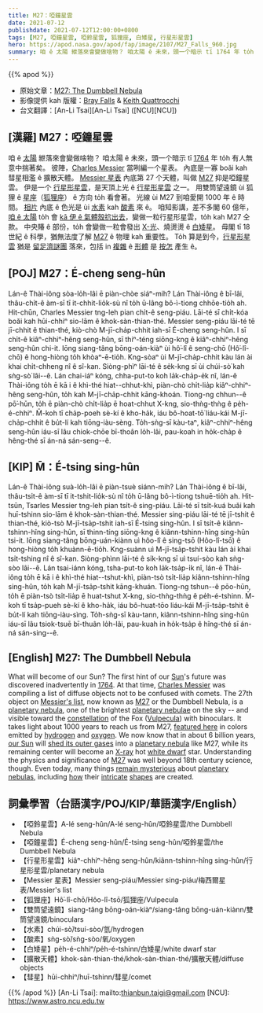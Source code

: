 ```yaml
---
title: M27：啞鐘星雲
date: 2021-07-12
publishdate: 2021-07-12T12:00:00+0800
tags: [M27, 啞鐘星雲, 啞鈴星雲, 狐狸座, 白矮星, 行星形星雲]
hero: https://apod.nasa.gov/apod/fap/image/2107/M27_Falls_960.jpg
summary: 咱 ê 太陽 紲落來會變做啥物？ 咱太陽 ê 未來，頭一个暗示 tī 1764 年 to̍h 有人無意中揣著矣。
---
```


{{% apod %}}

- 原始文章：[M27: The Dumbbell Nebula](https://apod.nasa.gov/apod/ap210712.html)
- 影像提供 kah 版權：[Bray Falls](https://www.instagram.com/astrofalls/) & [Keith Quattrocchi](http://www.lostvalleyobservatory.com/about-the-lvo.html)
- 台文翻譯：[An-Li Tsai][An-Li Tsai] ([NCU][NCU])

## [漢羅] M27：啞鐘星雲
咱 ê [太陽][Sun] 紲落來會變做啥物？
咱太陽 ê 未來，頭一个暗示 tī [1764][1764] 年 to̍h 有人無意中揣著矣。
彼陣，[Charles Messier][Charles Messier] 當咧編一个星表。
內底是一寡 boăi kah 彗星相濫 ê 擴散天體。
[Messier 星表][Messier's list] 內底第 27 个天體，叫做 [M27][M27 a] 抑是啞鐘星雲。
伊是一个 [行星形星雲][planetary nebula]，是天頂上光 ê [行星形星雲][planetary nebulae] 之一。
用雙筒望遠鏡 ùi 狐狸 ê [星座][constellation]（[狐狸座][Vulpecula]） ê 方向 to̍h 看會著。
光線 ùi M27 到咱愛開 1000 年 ê 時間。
[相片][featured here] 內底 ê 色光是 ùi [水素][hydrogen] kah [酸素][oxygen] 來 ê。
咱知影講，差不多閣 60 億年，[咱 ê 太陽][our Sun] to̍h 會 [kā 伊 ê 氣體殼㧒出去][shed its outer gases]，變做一粒行星形星雲，to̍h kah M27 仝款。
中央賰 ê 部份，to̍h 會變做一粒會發出 [X-光][X-ray]、燒燙燙 ê [白矮星][white dwarf]。
毋閣 tī 18 世紀 ê 科學，猶無法度了解 [M27][M27 b] ê 物理 kah 重要性。
To̍h 算是到今，[行星形星雲][planetary nebulas] 猶是 [留足濟謎團][remain mysterious] 落來，包括 in [複雜][intricate t] ê [形體][shapes] 是 [按怎][how] 產生 ê。



## [POJ]  M27：É-cheng seng-hûn
Lán-ê Thài-iông sòa-lo̍h-lâi ē piàn-chòe siáⁿ-mih?
Lán Thài-iông ê bī-lâi, thâu-chi̍t-ê àm-sī tī it-chhit-lio̍k-sù nî to̍h ū-lâng bô-ì-tiong chhōe-tio̍h ah.
Hit-chūn, Charles Messier tng-leh pian chi̍t-ê seng-piáu.
Lāi-té sī chi̍t-kóa boăi kah hūi-chhiⁿ sio-lām ê khok-sàn-thian-thé.
Messier seng-piáu lāi-té tē jī-chhit ê thian-thé, kiò-chò M-jī-cha̍p-chhit iah-sī É-cheng seng-hûn.
I sī chi̍t-ê kiâⁿ-chhiⁿ-hêng seng-hûn, sī thiⁿ-téng siōng-kng ê kiâⁿ-chhiⁿ-hêng seng-hûn chi-it.
Iōng siang-tâng bōng-oán-kiàⁿ ùi hô͘-lî ê seng-chō (Hô͘-lî-chō) ê hong-hiòng to̍h khòaⁿ-ē-tio̍h.
Kng-sòaⁿ ùi M-jī-cha̍p-chhit kàu lán ài khai chi̍t-chheng nî ê sî-kan.
Siòng-phìⁿ lāi-té ê se̍k-kng sī ùi chúi-sò͘ kah sǹg-sò͘ lâi--ê.
Lán chai-iáⁿ kóng, chha-put-to koh la̍k-cha̍p-e̍k nî, lán-ê Thài-iông to̍h ē kā i ê khì-thé hiat--chhut-khì, piàn-chò chi̍t-lia̍p kiâⁿ-chhiⁿ-hêng seng-hûn, to̍h kah M-jī-cha̍p-chhit kāng-khoán.
Tiong-ng chhun--ê pō͘-hūn, to̍h ē piàn-chò chi̍t-lia̍p ē hoat-chhut X-kng, sio-thǹg-thǹg ê pe̍h-é-chhiⁿ.
M̄-koh tī cha̍p-poeh sè-kí ê kho-ha̍k, iáu bô-hoat-tō͘ liáu-kái M-jī-cha̍p-chhit ê bu̍t-lí kah tiōng-iàu-sèng.
To̍h-sǹg-sī kàu-taⁿ, kiâⁿ-chhiⁿ-hêng seng-hûn iáu-sī lâu chiok-chōe bī-thoân lo̍h-lâi, pau-koah in ho̍k-cha̍p ê hêng-thé sī án-ná sán-seng--ê.


## [KIP]  M̄：É-tsing sing-hûn
Lán-ê Thài-iông suà-lo̍h-lâi ē piàn-tsuè siánn-mih?
Lán Thài-iông ê bī-lâi, thâu-tsi̍t-ê àm-sī tī it-tshit-lio̍k-sù nî to̍h ū-lâng bô-ì-tiong tshuē-tio̍h ah.
Hit-tsūn, Tsarles Messier tng-leh pian tsi̍t-ê sing-piáu.
Lāi-té sī tsi̍t-kuá buăi kah huī-tshinn sio-lām ê khok-sàn-thian-thé.
Messier sing-piáu lāi-té tē jī-tshit ê thian-thé, kiò-tsò M-jī-tsa̍p-tshit iah-sī É-tsing sing-hûn.
I sī tsi̍t-ê kiânn-tshinn-hîng sing-hûn, sī thinn-tíng siōng-kng ê kiânn-tshinn-hîng sing-hûn tsi-it.
Iōng siang-tâng bōng-uán-kiànn uì hôo-lî ê sing-tsō (Hôo-lî-tsō) ê hong-hiòng to̍h khuànn-ē-tio̍h.
Kng-suànn uì M-jī-tsa̍p-tshit kàu lán ài khai tsi̍t-tshing nî ê sî-kan.
Siòng-phìnn lāi-té ê si̍k-kng sī uì tsuí-sòo kah sǹg-sòo lâi--ê.
Lán tsai-iánn kóng, tsha-put-to koh la̍k-tsa̍p-i̍k nî, lán-ê Thài-iông to̍h ē kā i ê khì-thé hiat--tshut-khì, piàn-tsò tsi̍t-lia̍p kiânn-tshinn-hîng sing-hûn, to̍h kah M-jī-tsa̍p-tshit kāng-khuán.
Tiong-ng tshun--ê pōo-hūn, to̍h ē piàn-tsò tsi̍t-lia̍p ē huat-tshut X-kng, sio-thǹg-thǹg ê pe̍h-é-tshinn.
M̄-koh tī tsa̍p-pueh sè-kí ê kho-ha̍k, iáu bô-huat-tōo liáu-kái M-jī-tsa̍p-tshit ê bu̍t-lí kah tiōng-iàu-sìng.
To̍h-sǹg-sī kàu-tann, kiânn-tshinn-hîng sing-hûn iáu-sī lâu tsiok-tsuē bī-thuân lo̍h-lâi, pau-kuah in ho̍k-tsa̍p ê hîng-thé sī án-ná sán-sing--ê.


## [English] M27: The Dumbbell Nebula
What will become of our Sun?
The first hint of our [Sun][Sun]'s future was discovered inadvertently in [1764][1764].
At that time, [Charles Messier][Charles Messier] was compiling a list of diffuse objects not to be confused with comets.
The 27th object on [Messier's list][Messier's list], now known as [M27][M27 a] or the Dumbbell Nebula, is a [planetary nebula][planetary nebula], one of the brightest [planetary nebulae][planetary nebulae] on the sky -- and visible toward the [constellation][constellation] of the Fox ([Vulpecula][Vulpecula]) with binoculars.
It takes light about 1000 years to reach us from M27, [featured here][featured here] in colors emitted by [hydrogen][hydrogen] and [oxygen][oxygen].
We now know that in about 6 billion years, [our Sun][our Sun] will [shed its outer gases][shed its outer gases] into a [planetary nebula][planetary nebulae] like M27, while its remaining center will become an [X-ray][X-ray] hot [white dwarf][white dwarf] star.
Understanding the physics and significance of [M27][M27 b] was well beyond 18th century science, though.
Even today, many things [remain mysterious][remain mysterious] about [planetary nebulas][planetary nebulas], including [how][how] their [intricate][intricate] [shapes][shapes] are created.


## 詞彙學習（台語漢字/POJ/KIP/華語漢字/English）

- 【啞鈴星雲】A-lé seng-hûn/A-lé seng-hûn/啞鈴星雲/the Dumbbell Nebula
- 【啞鐘星雲】É-cheng seng-hûn/É-tsing seng-hûn/啞鈴星雲/the Dumbbell Nebula
- 【行星形星雲】kiâⁿ-chhiⁿ-hêng seng-hûn/kiânn-tshinn-hîng sing-hûn/行星形星雲/planetary nebula
- 【Messier 星表】Messier seng-piáu/Messier sing-piáu/梅西爾星表/Messier's list
- 【狐狸座】Hô͘-lî-chō/Hôo-lî-tsō/狐狸座/Vulpecula
- 【雙筒望遠鏡】siang-tâng bōng-oán-kiàⁿ/siang-tâng bōng-uán-kiànn/雙筒望遠鏡/binoculars
- 【水素】chúi-sò͘/tsuí-sòo/氫/hydrogen
- 【酸素】sǹg-sò͘/sǹg-sòo/氧/oxygen
- 【白矮星】pe̍h-é-chhiⁿ/pe̍h-é-tshinn/白矮星/white dwarf star
- 【擴散天體】khok-sàn-thian-thé/khok-sàn-thian-thé/擴散天體/diffuse objects
- 【彗星】hūi-chhiⁿ/huī-tshinn/彗星/comet

{{% /apod %}}
[An-Li Tsai]: mailto:thianbun.taigi@gmail.com
[NCU]: https://www.astro.ncu.edu.tw


[Sun]:https://solarsystem.nasa.gov/solar-system/sun/overview/
[1764]:https://en.wikipedia.org/wiki/1764
[Charles Messier]:https://en.wikipedia.org/wiki/Charles_Messier
[Messier's list]:http://www.seasky.org/astronomy/astronomy-messier.html
[M27 a]:https://apod.nasa.gov/apod/ap080626.html
[planetary nebula]:https://apod.nasa.gov/apod/fap/planetary_nebulae.html
[planetary nebulae]:https://en.wikipedia.org/wiki/Planetary_nebula
[constellation]:http://www.astro.wisc.edu/~dolan/constellations/extra/constellations.html
[Vulpecula]:https://en.wikipedia.org/wiki/Vulpecula
[featured here]:http://www.lostvalleyobservatory.com/m27-dumbbell-nebula.html
[hydrogen]:https://en.wikipedia.org/wiki/H-alpha
[oxygen]:https://periodic.lanl.gov/8.shtml
[our Sun]:https://apod.nasa.gov/apod/ap150628.html
[shed its outer gases]:https://en.wikipedia.org/wiki/Sun#After_core_hydrogen_exhaustion
[planetary nebula]:https://en.wikipedia.org/wiki/Planetary_nebula#Morphology
[X-ray]:https://science.nasa.gov/ems/11_xrays
[white dwarf]:https://apod.nasa.gov/apod/ap000910.html
[M27 b]:https://apod.nasa.gov/apod/ap100826.html
[remain mysterious]:https://s-media-cache-ak0.pinimg.com/originals/70/ce/c3/70cec30919aefe50ada3bd8e0e6239e6.jpg
[planetary nebulas]:https://apod.nasa.gov/apod/ap130915.html
[how]:https://en.wikipedia.org/wiki/Planetary_nebula#Current_issues_in_planetary_nebula_studies
[intricate]:https://apod.nasa.gov/apod/ap210425.html
[intricate t]:https://apod.tw/daily/20210425/
[shapes]:https://apod.nasa.gov/apod/ap200721.html
